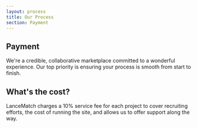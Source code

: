```yaml
---
layout: process
title: Our Process
section: Payment
---
```


## Payment

We're a credible, collaborative marketplace committed to a wonderful experience. Our top priority is ensuring your process is smooth from start to finish.

## What's the cost?

LanceMatch charges a 10% service fee for each project to cover recruiting efforts, the cost of running the site, and allows us to offer support along the way.
